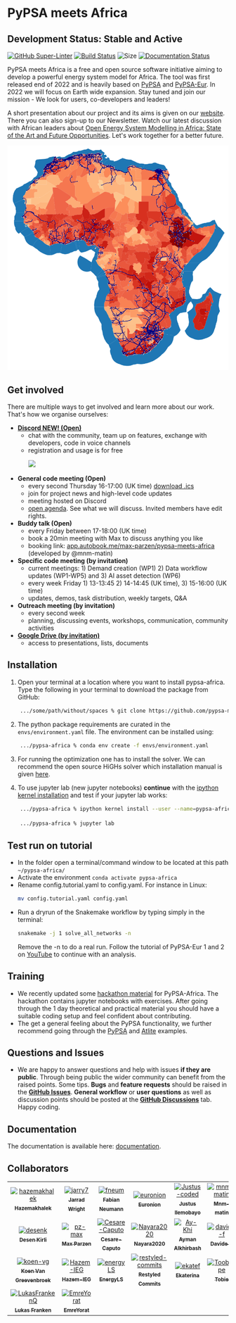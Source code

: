 # PyPSA meets Africa

## Development Status: **Stable and Active**

[![GitHub Super-Linter](https://github.com/pz-max/pypsa-meets-africa/workflows/Lint%20Code%20Base/badge.svg)](https://github.com/marketplace/actions/super-linter)
[![Build Status](https://github.com/pypsa-meets-africa/pypsa-africa/actions/workflows/ci.yaml/badge.svg?branch=main&event=push)](https://github.com/pypsa-meets-africa/pypsa-africa/actions/workflows/ci.yaml)
![Size](https://img.shields.io/github/repo-size/pypsa-meets-africa/pypsa-africa)
[![Documentation Status](https://readthedocs.org/projects/pypsa-meets-africa/badge/?version=latest)](https://pypsa-meets-africa.readthedocs.io/en/latest/?badge=latest)

PyPSA meets Africa is a free and open source software initiative aiming to develop a powerful energy system model for Africa. The tool was first released end of 2022 and is heavily based on [PyPSA](https://pypsa.readthedocs.io/en/latest/) and [PyPSA-Eur](https://pypsa-eur.readthedocs.io/en/latest/). In 2022 we will focus on Earth wide expansion. Stay tuned and join our mission - We look for users, co-developers and leaders!

A short presentation about our project and its aims is given on our [website](https://pypsa-meets-africa.github.io/). There you can also sign-up to our Newsletter. Watch our latest discussion with African leaders about [Open Energy System Modelling in Africa: State of the Art and Future Opportunities](https://www.youtube.com/watch?v=E0V0T4U9nmQ). Let's work together for a better future.

<p align="center">
  <img src="doc/img/africa_osm_map.png" width="600">
</p>

## Get involved

There are multiple ways to get involved and learn more about our work. That's how we organise ourselves:

- [**Discord NEW! (Open)**](https://discord.gg/AnuJBk23FU)
  - chat with the community, team up on features, exchange with developers, code in voice channels
  - registration and usage is for free
      <p align="left">
        <a href="https://discord.gg/AnuJBk23FU">
          <img src="https://discord.com/assets/cb48d2a8d4991281d7a6a95d2f58195e.svg" width="150">
        <a/>
      </p>
- **General code meeting (Open)**
  - every second Thursday 16-17:00 (UK time) <a href="https://drive.google.com/file/d/1-vLnZhqGH8S2a9AfQtbPIbj7qNmVaxWx/view?usp=sharing" >download .ics</a>
  - join for project news and high-level code updates
  - meeting hosted on Discord
  - [open agenda](https://docs.google.com/document/d/1r6wm2RBe0DWFngmItpFfSFHA-CnUmVcVTkIKmthdW3g/edit?usp=sharing). See what we will discuss. Invited members have edit rights.
- **Buddy talk (Open)**
  - every Friday between 17-18:00 (UK time)
  - book a 20min meeting with Max to discuss anything you like
  - booking link: [app.autobook.me/max-parzen/pypsa-meets-africa](https://app.autobook.me/max-parzen/pypsa-meets-africa) (developed by @mnm-matin)
- **Specific code meeting (by invitation)**
  - current meetings: 1) Demand creation (WP1) 2) Data workflow updates (WP1-WP5) and 3) AI asset detection (WP6)
  - every week Friday 1) 13-13:45 2) 14-14:45 (UK time), 3) 15-16:00 (UK time)
  - updates, demos, task distribution, weekly targets, Q&A
- **Outreach meeting (by invitation)**
  - every second week
  - planning, discussing events, workshops, communication, community activities
- [**Google Drive (by invitation)**](https://drive.google.com/drive/folders/13Z8Y9zgsh5IZaDNkkRyo1wkoMgbdUxT5?usp=sharing)
  - access to presentations, lists, documents


## Installation

1) Open your terminal at a location where you want to install pypsa-africa. Type the following in your terminal to download the package from GitHub:
``` bash
    .../some/path/without/spaces % git clone https://github.com/pypsa-meets-africa/pypsa-africa.git
```
2) The python package requirements are curated in the `envs/environment.yaml` file.
The environment can be installed using:
``` bash
    .../pypsa-africa % conda env create -f envs/environment.yaml
```  
3) For running the optimization one has to install the solver. We can recommend the open source HiGHs solver which installation manual is given [here](https://github.com/PyPSA/PyPSA/blob/633669d3f940ea256fb0a2313c7a499cbe0122a5/pypsa/linopt.py#L608-L632).

4) To use jupyter lab (new jupyter notebooks) **continue** with the [ipython kernel installation](http://echrislynch.com/2019/02/01/adding-an-environment-to-jupyter-notebooks/) and test if your jupyter lab works:
``` bash
    .../pypsa-africa % ipython kernel install --user --name=pypsa-africa

    .../pypsa-africa % jupyter lab
```
## Test run on tutorial
- In the folder open a terminal/command window to be located at this path `~/pypsa-africa/`
- Activate the environment `conda activate pypsa-africa`
- Rename config.tutorial.yaml to config.yaml. For instance in Linux:
  ``` bash
  mv config.tutorial.yaml config.yaml 
  ```
- Run a dryrun of the Snakemake workflow by typing simply in the terminal:
  ``` bash
  snakemake -j 1 solve_all_networks -n
  ```
  Remove the -n to do a real run. Follow the tutorial of PyPSA-Eur 1 and 2 on [YouTube](https://www.youtube.com/watch?v=ty47YU1_eeQ) to continue with an analysis.

## Training
  - We recently updated some [hackathon material](https://github.com/pypsa-meets-africa/pypsa-africa-hackathon) for PyPSA-Africa. The hackathon contains jupyter notebooks with exercises.  After going through the 1 day theoretical and practical material you should have a suitable coding setup and feel confident about contributing.
  - The get a general feeling about the PyPSA functionality, we further recommend going through the [PyPSA](https://github.com/PyPSA/PyPSA/tree/master/examples) and [Atlite](https://github.com/PyPSA/atlite/tree/master/examples) examples.
  
## Questions and Issues
  - We are happy to answer questions and help with issues **if they are public**. Through being public the wider community can benefit from the raised points. Some tips. **Bugs** and **feature requests** should be raised in the [**GitHub Issues**](https://github.com/pypsa-meets-africa/pypsa-africa/issues/new/choose). **General workflow** or **user questions** as well as discussion points should be posted at the [**GitHub Discussions**](https://github.com/pypsa-meets-africa/pypsa-africa/discussions/categories/q-a) tab. Happy coding. 
  
## Documentation

The documentation is available here: [documentation](https://pypsa-meets-africa.readthedocs.io/en/latest/index.html).

## Collaborators

<!-- https://github.com/marketplace/actions/contribute-list -->

<!-- readme: collaborators,contributors -start -->
<table>
<tr>
    <td align="center">
        <a href="https://github.com/hazemakhalek">
            <img src="https://avatars.githubusercontent.com/u/26235356?v=4" width="100;" alt="hazemakhalek"/>
            <br />
            <sub><b>Hazemakhalek</b></sub>
        </a>
    </td>
    <td align="center">
        <a href="https://github.com/jarry7">
            <img src="https://avatars.githubusercontent.com/u/27745389?v=4" width="100;" alt="jarry7"/>
            <br />
            <sub><b>Jarrad Wright</b></sub>
        </a>
    </td>
    <td align="center">
        <a href="https://github.com/fneum">
            <img src="https://avatars.githubusercontent.com/u/29101152?v=4" width="100;" alt="fneum"/>
            <br />
            <sub><b>Fabian Neumann</b></sub>
        </a>
    </td>
    <td align="center">
        <a href="https://github.com/euronion">
            <img src="https://avatars.githubusercontent.com/u/42553970?v=4" width="100;" alt="euronion"/>
            <br />
            <sub><b>Euronion</b></sub>
        </a>
    </td>
    <td align="center">
        <a href="https://github.com/Justus-coded">
            <img src="https://avatars.githubusercontent.com/u/44394641?v=4" width="100;" alt="Justus-coded"/>
            <br />
            <sub><b>Justus Ilemobayo</b></sub>
        </a>
    </td>
    <td align="center">
        <a href="https://github.com/mnm-matin">
            <img src="https://avatars.githubusercontent.com/u/45293386?v=4" width="100;" alt="mnm-matin"/>
            <br />
            <sub><b>Mnm-matin</b></sub>
        </a>
    </td></tr>
<tr>
    <td align="center">
        <a href="https://github.com/desenk">
            <img src="https://avatars.githubusercontent.com/u/48335263?v=4" width="100;" alt="desenk"/>
            <br />
            <sub><b>Desen Kirli</b></sub>
        </a>
    </td>
    <td align="center">
        <a href="https://github.com/pz-max">
            <img src="https://avatars.githubusercontent.com/u/61968949?v=4" width="100;" alt="pz-max"/>
            <br />
            <sub><b>Max Parzen</b></sub>
        </a>
    </td>
    <td align="center">
        <a href="https://github.com/Cesare-Caputo">
            <img src="https://avatars.githubusercontent.com/u/62548290?v=4" width="100;" alt="Cesare-Caputo"/>
            <br />
            <sub><b>Cesare-Caputo</b></sub>
        </a>
    </td>
    <td align="center">
        <a href="https://github.com/Nayara2020">
            <img src="https://avatars.githubusercontent.com/u/64689686?v=4" width="100;" alt="Nayara2020"/>
            <br />
            <sub><b>Nayara2020</b></sub>
        </a>
    </td>
    <td align="center">
        <a href="https://github.com/Ay-Khi">
            <img src="https://avatars.githubusercontent.com/u/65019030?v=4" width="100;" alt="Ay-Khi"/>
            <br />
            <sub><b>Ayman Alkhirbash</b></sub>
        </a>
    </td>
    <td align="center">
        <a href="https://github.com/davide-f">
            <img src="https://avatars.githubusercontent.com/u/67809479?v=4" width="100;" alt="davide-f"/>
            <br />
            <sub><b>Davide-f</b></sub>
        </a>
    </td></tr>
<tr>
    <td align="center">
        <a href="https://github.com/koen-vg">
            <img src="https://avatars.githubusercontent.com/u/74298901?v=4" width="100;" alt="koen-vg"/>
            <br />
            <sub><b>Koen Van Greevenbroek</b></sub>
        </a>
    </td>
    <td align="center">
        <a href="https://github.com/Hazem-IEG">
            <img src="https://avatars.githubusercontent.com/u/87850910?v=4" width="100;" alt="Hazem-IEG"/>
            <br />
            <sub><b>Hazem-IEG</b></sub>
        </a>
    </td>
    <td align="center">
        <a href="https://github.com/energyLS">
            <img src="https://avatars.githubusercontent.com/u/89515385?v=4" width="100;" alt="energyLS"/>
            <br />
            <sub><b>EnergyLS</b></sub>
        </a>
    </td>
    <td align="center">
        <a href="https://github.com/restyled-commits">
            <img src="https://avatars.githubusercontent.com/u/65077583?v=4" width="100;" alt="restyled-commits"/>
            <br />
            <sub><b>Restyled Commits</b></sub>
        </a>
    </td>
    <td align="center">
        <a href="https://github.com/ekatef">
            <img src="https://avatars.githubusercontent.com/u/30229437?v=4" width="100;" alt="ekatef"/>
            <br />
            <sub><b>Ekaterina</b></sub>
        </a>
    </td>
    <td align="center">
        <a href="https://github.com/Tooblippe">
            <img src="https://avatars.githubusercontent.com/u/805313?v=4" width="100;" alt="Tooblippe"/>
            <br />
            <sub><b>Tobie</b></sub>
        </a>
    </td></tr>
<tr>
    <td align="center">
        <a href="https://github.com/LukasFrankenQ">
            <img src="https://avatars.githubusercontent.com/u/55196140?v=4" width="100;" alt="LukasFrankenQ"/>
            <br />
            <sub><b>Lukas Franken</b></sub>
        </a>
    </td>
    <td align="center">
        <a href="https://github.com/EmreYorat">
            <img src="https://avatars.githubusercontent.com/u/93644024?v=4" width="100;" alt="EmreYorat"/>
            <br />
            <sub><b>EmreYorat</b></sub>
        </a>
    </td></tr>
</table>
<!-- readme: collaborators,contributors -end -->
